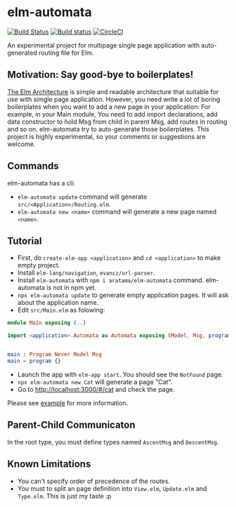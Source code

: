 # elm-automata 

[![Build Status](https://travis-ci.org/aratama/elm-automata.svg?branch=master)](https://travis-ci.org/aratama/elm-automata) [![Build status](https://ci.appveyor.com/api/projects/status/1uk1jk36a2e4i0fb?svg=true)](https://ci.appveyor.com/project/aratama/elm-automata) [![CircleCI](https://circleci.com/gh/aratama/elm-automata.svg?style=svg)](https://circleci.com/gh/aratama/elm-automata)

An experimental project for multipage single page application with auto-generated routing file for Elm.

## Motivation: Say good-bye to boilerplates!

[The Elm Architecture](https://guide.elm-lang.org/architecture/) is simple and readable architecture that suitable for use with simgle page application.
However, you need write a lot of boring boilerplates when you want to add a new page in your application: 
For example, in your Main module, You need to add import declarations, add data constructor to hold Msg from child in parent Msg, add routes in routing and so on. 
elm-automata try to auto-generate those boilerplates. This project is highly experimental, so your comments or suggestions are welcome.

## Commands

elm-automata has a cli:

* `elm-automata update` command will generate `src/<Application>/Routing.elm`.
* `elm-automata new <name>` command will generate a new page named `<name>`.

## Tutorial 

* First, do `create-elm-app <application>` and `cd <application>` to make empty project.
* Install `elm-lang/navigation`, `evancz/url-parser`.
* Install `elm-automata` with `npm i aratama/elm-automata` command. elm-automata is not in npm yet.
* `npx elm-automata update` to generate empty application pages. It will ask about the application name.
* Edit `src/Main.elm` as folowing: 

```elm
module Main exposing (..)

import <application>.Automata as Automata exposing (Model, Msg, program)


main : Program Never Model Msg
main = program {}
```

* Launch the app with `elm-app start`. You should see the `NotFound` page.
* `npx elm-automata new Cat` will generate a page "Cat".
* Go to [http://localhost:3000/#/cat](http://localhost:3000/#/cat) and check the page.

Please see [example](example) for more information.


## Parent-Child Communicaton

In the root type, you must define types named `AscentMsg` and `DescentMsg`.


## Known Limitations

* You can't specify order of precedence of the routes.
* You must to split an page definition into `View.elm`, `Update.elm` and `Type.elm`. This is just my taste :p